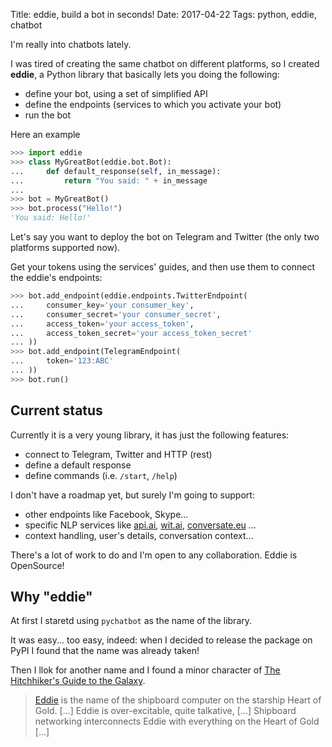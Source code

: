 Title: eddie, build a bot in seconds!
Date: 2017-04-22
Tags: python, eddie, chatbot

I'm really into chatbots lately.

I was tired of creating the same chatbot on different platforms, so I created
**eddie**, a Python library that basically lets you doing the following:

* define your bot, using a set of simplified API
* define the endpoints (services to which you activate your bot)
* run the bot

Here an example

```python
>>> import eddie
>>> class MyGreatBot(eddie.bot.Bot):
...     def default_response(self, in_message):
...         return "You said: " + in_message
... 
>>> bot = MyGreatBot()
>>> bot.process("Hello!")
'You said: Hello!'
```

Let's say you want to deploy the bot on Telegram and Twitter (the only two
platforms supported now).

Get your tokens using the services' guides, and then use them to connect the
eddie's endpoints:

```python
>>> bot.add_endpoint(eddie.endpoints.TwitterEndpoint(
...     consumer_key='your consumer_key',
...     consumer_secret='your consumer_secret',
...     access_token='your access_token',
...     access_token_secret='your access_token_secret'
... ))
>>> bot.add_endpoint(TelegramEndpoint(
...     token='123:ABC'
... ))
>>> bot.run()
```

## Current status

Currently it is a very young library, it has just the following features:

* connect to Telegram, Twitter and HTTP (rest)
* define a default response
* define commands (i.e. `/start`, `/help`)

I don't have a roadmap yet, but surely I'm going to support:

* other endpoints like Facebook, Skype...
* specific NLP services like [api.ai](http://api.ai), [wit.ai](http://wit.ai),
  [conversate.eu](http://conversate.eu) ...
* context handling, user's details, conversation context...

There's a lot of work to do and I'm open to any collaboration. Eddie is
OpenSource!

## Why "eddie"

At first I staretd using `pychatbot` as the name of the library.

It was easy... too easy, indeed: when I decided to release the package on PyPI I found
that the name was already taken!

Then I llok for another name and I found a minor character of 
[The Hitchhiker's Guide to the Galaxy](https://en.wikipedia.org/wiki/The_Hitchhiker%27s_Guide_to_the_Galaxy).

> [Eddie](https://en.wikipedia.org/wiki/List_of_minor_The_Hitchhiker%27s_Guide_to_the_Galaxy_characters#Eddie)
> is the name of the shipboard computer on the starship Heart of Gold. [...]
> Eddie is over-excitable, quite talkative, [...] Shipboard networking
> interconnects Eddie with everything on the Heart of Gold [...]